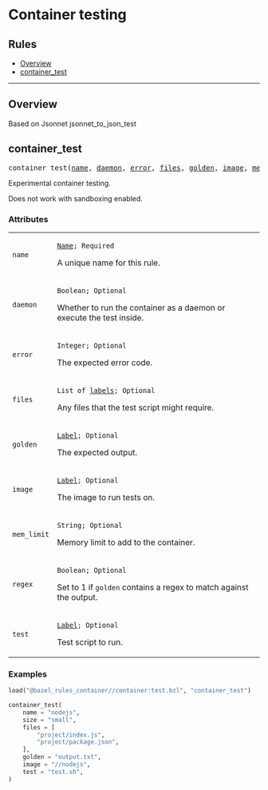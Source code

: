 
<!---
Documentation generated by Skydoc
-->
<h1>Container testing</h1>


<nav class="toc">
  <h2>Rules</h2>
  <ul>
    <li><a href="#overview">Overview</a></li>
    <li><a href="#container_test">container_test</a></li>
  </ul>
</nav>
<hr>

<a name="overview"></a>
## Overview

Based on Jsonnet jsonnet_to_json_test

<a name="container_test"></a>
## container_test

<pre>
container_test(<a href="#container_test.name">name</a>, <a href="#container_test.daemon">daemon</a>, <a href="#container_test.error">error</a>, <a href="#container_test.files">files</a>, <a href="#container_test.golden">golden</a>, <a href="#container_test.image">image</a>, <a href="#container_test.mem_limit">mem_limit</a>, <a href="#container_test.regex">regex</a>, <a href="#container_test.test">test</a>)
</pre>

Experimental container testing.

Does not work with sandboxing enabled.


<a name="container_test_args"></a>
### Attributes


<table class="params-table">
  <colgroup>
    <col class="col-param" />
    <col class="col-description" />
  </colgroup>
  <tbody>
    <tr id="container_test.name">
      <td><code>name</code></td>
      <td>
        <p><code><a href="http://bazel.io/docs/build-ref.html#name">Name</a>; Required</code></p>
        <p>A unique name for this rule.</p>
      </td>
    </tr>
    <tr id="container_test.daemon">
      <td><code>daemon</code></td>
      <td>
        <p><code>Boolean; Optional</code></p>
        <p>Whether to run the container as a daemon or execute the test inside.</p>
      </td>
    </tr>
    <tr id="container_test.error">
      <td><code>error</code></td>
      <td>
        <p><code>Integer; Optional</code></p>
        <p>The expected error code.</p>
      </td>
    </tr>
    <tr id="container_test.files">
      <td><code>files</code></td>
      <td>
        <p><code>List of <a href="http://bazel.io/docs/build-ref.html#labels">labels</a>; Optional</code></p>
        <p>Any files that the test script might require.</p>
      </td>
    </tr>
    <tr id="container_test.golden">
      <td><code>golden</code></td>
      <td>
        <p><code><a href="http://bazel.io/docs/build-ref.html#labels">Label</a>; Optional</code></p>
        <p>The expected output.</p>
      </td>
    </tr>
    <tr id="container_test.image">
      <td><code>image</code></td>
      <td>
        <p><code><a href="http://bazel.io/docs/build-ref.html#labels">Label</a>; Optional</code></p>
        <p>The image to run tests on.</p>
      </td>
    </tr>
    <tr id="container_test.mem_limit">
      <td><code>mem_limit</code></td>
      <td>
        <p><code>String; Optional</code></p>
        <p>Memory limit to add to the container.</p>
      </td>
    </tr>
    <tr id="container_test.regex">
      <td><code>regex</code></td>
      <td>
        <p><code>Boolean; Optional</code></p>
        <p>Set to 1 if <code>golden</code> contains a regex to match against the output.</p>
      </td>
    </tr>
    <tr id="container_test.test">
      <td><code>test</code></td>
      <td>
        <p><code><a href="http://bazel.io/docs/build-ref.html#labels">Label</a>; Optional</code></p>
        <p>Test script to run.</p>
      </td>
    </tr>
  </tbody>
</table>

<a name="container_test_examples"></a>
### Examples

```python
load("@bazel_rules_container//container:test.bzl", "container_test")

container_test(
    name = "nodejs",
    size = "small",
    files = [
        "project/index.js",
        "project/package.json",
    ],
    golden = "output.txt",
    image = "//nodejs",
    test = "test.sh",
)
```
